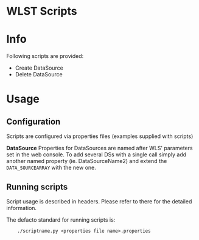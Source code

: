 WLST Scripts
============

# Info
Following scripts are provided:
* Create DataSource
* Delete DataSource

# Usage
## Configuration
Scripts are configured via properties files (examples supplied with scripts)

**DataSource**
Properties for DataSources are named after WLS' parameters set in the web console.
To add several DSs with a single call simply add another named property (ie. DataSourceName2) and extend the `DATA_SOURCEARRAY` with the new one.


## Running scripts
Script usage is described in headers. 
Please refer to there for the detailed information.

The defacto standard for running scripts is:

        ./scriptname.py <properties file name>.properties
